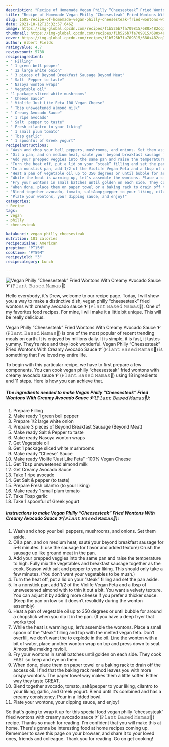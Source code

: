 ```yaml
---
description: "Recipe of Homemade Vegan Philly “Cheesesteak” Fried Wontons With Creamy Avocado Sauce 𝓥 (𝙿𝚕𝚊𝚗𝚝 𝙱𝚊𝚜𝚎𝚍 𝙼𝚊𝚖𝚊𝚜🌿)"
title: "Recipe of Homemade Vegan Philly “Cheesesteak” Fried Wontons With Creamy Avocado Sauce 𝓥 (𝙿𝚕𝚊𝚗𝚝 𝙱𝚊𝚜𝚎𝚍 𝙼𝚊𝚖𝚊𝚜🌿)"
slug: 1505-recipe-of-homemade-vegan-philly-cheesesteak-fried-wontons-with-creamy-avocado-sauce
date: 2021-10-12T13:32:57.646Z
image: https://img-global.cpcdn.com/recipes/f1b526b7fa709815/680x482cq70/vegan-philly-cheesesteak-fried-wontons-with-creamy-avocado-sauce-𝓥-𝙿𝚕𝚊𝚗𝚝-𝙱𝚊𝚜𝚎𝚍-𝙼𝚊𝚖𝚊𝚜-recipe-main-photo.jpg
thumbnail: https://img-global.cpcdn.com/recipes/f1b526b7fa709815/680x482cq70/vegan-philly-cheesesteak-fried-wontons-with-creamy-avocado-sauce-𝓥-𝙿𝚕𝚊𝚗𝚝-𝙱𝚊𝚜𝚎𝚍-𝙼𝚊𝚖𝚊𝚜-recipe-main-photo.jpg
cover: https://img-global.cpcdn.com/recipes/f1b526b7fa709815/680x482cq70/vegan-philly-cheesesteak-fried-wontons-with-creamy-avocado-sauce-𝓥-𝙿𝚕𝚊𝚗𝚝-𝙱𝚊𝚜𝚎𝚍-𝙼𝚊𝚖𝚊𝚜-recipe-main-photo.jpg
author: Albert Fields
ratingvalue: 4.7
reviewcount: 5788
recipeingredient:
- " Filling"
- " 1 green bell pepper"
- " 12 large white onion"
- " 3 pieces of Beyond Breakfast Sausage Beyond Meat"
- " Salt  Pepper to taste"
- " Nasoya wonton wraps"
- " Vegetable oil"
- "1 package sliced white mushrooms"
- " Cheese Sauce"
- " Violife Just Like Feta 100 Vegan Cheese"
- " Tbsp unsweetened almond milk"
- " Creamy Avocado Sauce"
- " 1 ripe avocado"
- " Salt  pepper to taste"
- " Fresh cilantro to your liking"
- " 1 small plum tomato"
- " Tbsp garlic"
- " 1 spoonful of Greek yogurt"
recipeinstructions:
- "Wash and chop your bell peppers, mushrooms, and onions. Set them aside."
- "Oil a pan, and on medium heat, sauté your beyond breakfast sausage for 5-6 minutes. (I use the sausage for flavor and added texture) Crush the sausage up like ground meat in the pan."
- "Add your prepped veggies into the same pan and raise the temperature to high. Fully mix the vegetables and breakfast sausage together as the cook. Season with salt and pepper to your liking. This should only take a few minutes. (You don’t want your vegetables to be mush.)"
- "Turn the heat off, put a lid on your “steak” filling and set the pan aside."
- "In a nonstick pan, add 1/2 of the Violife Vegan Feta and a tbsp of unsweetened almond with to thin it out a bit. You want a velvety texture. You can adjust it by adding more cheese if you prefer a thicker sauce. (Keep the pan on low so it doesn’t resolidify during the wonton assembly)"
- "Heat a pan of vegetable oil up to 350 degrees or until bubble for around a chopstick when you dip it in the pan. (If you have a deep fryer that works too)"
- "While the heat is warming up, let’s assemble the wontons. Place a small spoon of the “steak” filling and top with the melted vegan feta. Don’t overfill, we don’t want the to explode in the oil. Line the wonton with a bit of water, place another wonton wrap on top and press down to seal. Almost like making ravioli."
- "Fry your wontons in small batches until golden on each side. They cook FAST so keep and eye on them."
- "When done, place them on paper towel or a baking rack to drain off the access oil. I find that the baking rack method leaves you with more crispy wontons. The paper towel way makes them a little softer. Either way they taste GREAT."
- "Blend together avocado, tomato, salt&amp;pepper to your liking, cilantro to your liking, garlic, and Greek yogurt. Blend until it’s combined and has a creamy consistency. Pour in a lidded bowl."
- "Plate your wontons, your dipping sauce, and enjoy!"
categories:
- Recipe
tags:
- vegan
- philly
- cheesesteak

katakunci: vegan philly cheesesteak 
nutrition: 101 calories
recipecuisine: American
preptime: "PT15M"
cooktime: "PT59M"
recipeyield: "3"
recipecategory: Lunch

---
```



![Vegan Philly “Cheesesteak” Fried Wontons With Creamy Avocado Sauce 𝓥 (𝙿𝚕𝚊𝚗𝚝 𝙱𝚊𝚜𝚎𝚍 𝙼𝚊𝚖𝚊𝚜🌿)](https://img-global.cpcdn.com/recipes/f1b526b7fa709815/680x482cq70/vegan-philly-cheesesteak-fried-wontons-with-creamy-avocado-sauce-𝓥-𝙿𝚕𝚊𝚗𝚝-𝙱𝚊𝚜𝚎𝚍-𝙼𝚊𝚖𝚊𝚜-recipe-main-photo.jpg)

Hello everybody, it's Drew, welcome to our recipe page. Today, I will show you a way to make a distinctive dish, vegan philly “cheesesteak” fried wontons with creamy avocado sauce 𝓥 (𝙿𝚕𝚊𝚗𝚝 𝙱𝚊𝚜𝚎𝚍 𝙼𝚊𝚖𝚊𝚜🌿). One of my favorites food recipes. For mine, I will make it a little bit unique. This will be really delicious.

Vegan Philly “Cheesesteak” Fried Wontons With Creamy Avocado Sauce 𝓥 (𝙿𝚕𝚊𝚗𝚝 𝙱𝚊𝚜𝚎𝚍 𝙼𝚊𝚖𝚊𝚜🌿) is one of the most popular of recent trending meals on earth. It is enjoyed by millions daily. It is simple, it is fast, it tastes yummy. They're nice and they look wonderful. Vegan Philly “Cheesesteak” Fried Wontons With Creamy Avocado Sauce 𝓥 (𝙿𝚕𝚊𝚗𝚝 𝙱𝚊𝚜𝚎𝚍 𝙼𝚊𝚖𝚊𝚜🌿) is something that I've loved my entire life.




To begin with this particular recipe, we have to first prepare a few components. You can cook vegan philly “cheesesteak” fried wontons with creamy avocado sauce 𝓥 (𝙿𝚕𝚊𝚗𝚝 𝙱𝚊𝚜𝚎𝚍 𝙼𝚊𝚖𝚊𝚜🌿) using 18 ingredients and 11 steps. Here is how you can achieve that.

<!--inarticleads1-->

##### The ingredients needed to make Vegan Philly “Cheesesteak” Fried Wontons With Creamy Avocado Sauce 𝓥 (𝙿𝚕𝚊𝚗𝚝 𝙱𝚊𝚜𝚎𝚍 𝙼𝚊𝚖𝚊𝚜🌿):

1. Prepare  Filling
1. Make ready  1 green bell pepper
1. Prepare  1/2 large white onion
1. Prepare  3 pieces of Beyond Breakfast Sausage (Beyond Meat)
1. Make ready  Salt &amp; Pepper to taste
1. Make ready  Nasoya wonton wraps
1. Get  Vegetable oil
1. Get 1 package sliced white mushrooms
1. Make ready  “Cheese” Sauce
1. Make ready  Violife “Just Like Feta” -100% Vegan Cheese
1. Get  Tbsp unsweetened almond milk
1. Get  Creamy Avocado Sauce
1. Take  1 ripe avocado
1. Get  Salt &amp; pepper (to taste)
1. Prepare  Fresh cilantro (to your liking)
1. Make ready  1 small plum tomato
1. Take  Tbsp garlic
1. Take  1 spoonful of Greek yogurt




<!--inarticleads2-->

##### Instructions to make Vegan Philly “Cheesesteak” Fried Wontons With Creamy Avocado Sauce 𝓥 (𝙿𝚕𝚊𝚗𝚝 𝙱𝚊𝚜𝚎𝚍 𝙼𝚊𝚖𝚊𝚜🌿):

1. Wash and chop your bell peppers, mushrooms, and onions. Set them aside.
1. Oil a pan, and on medium heat, sauté your beyond breakfast sausage for 5-6 minutes. (I use the sausage for flavor and added texture) Crush the sausage up like ground meat in the pan.
1. Add your prepped veggies into the same pan and raise the temperature to high. Fully mix the vegetables and breakfast sausage together as the cook. Season with salt and pepper to your liking. This should only take a few minutes. (You don’t want your vegetables to be mush.)
1. Turn the heat off, put a lid on your “steak” filling and set the pan aside.
1. In a nonstick pan, add 1/2 of the Violife Vegan Feta and a tbsp of unsweetened almond with to thin it out a bit. You want a velvety texture. You can adjust it by adding more cheese if you prefer a thicker sauce. (Keep the pan on low so it doesn’t resolidify during the wonton assembly)
1. Heat a pan of vegetable oil up to 350 degrees or until bubble for around a chopstick when you dip it in the pan. (If you have a deep fryer that works too)
1. While the heat is warming up, let’s assemble the wontons. Place a small spoon of the “steak” filling and top with the melted vegan feta. Don’t overfill, we don’t want the to explode in the oil. Line the wonton with a bit of water, place another wonton wrap on top and press down to seal. Almost like making ravioli.
1. Fry your wontons in small batches until golden on each side. They cook FAST so keep and eye on them.
1. When done, place them on paper towel or a baking rack to drain off the access oil. I find that the baking rack method leaves you with more crispy wontons. The paper towel way makes them a little softer. Either way they taste GREAT.
1. Blend together avocado, tomato, salt&amp;pepper to your liking, cilantro to your liking, garlic, and Greek yogurt. Blend until it’s combined and has a creamy consistency. Pour in a lidded bowl.
1. Plate your wontons, your dipping sauce, and enjoy!




So that's going to wrap it up for this special food vegan philly “cheesesteak” fried wontons with creamy avocado sauce 𝓥 (𝙿𝚕𝚊𝚗𝚝 𝙱𝚊𝚜𝚎𝚍 𝙼𝚊𝚖𝚊𝚜🌿) recipe. Thanks so much for reading. I'm confident that you will make this at home. There's gonna be interesting food at home recipes coming up. Remember to save this page on your browser, and share it to your loved ones, friends and colleague. Thank you for reading. Go on get cooking!
